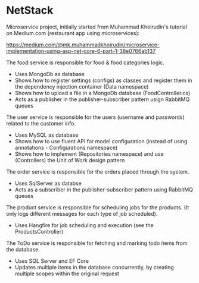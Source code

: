 # NetStack

Microservice project, initially started from Muhammad Khoirudin's tutorial on Medium.com (restaurant app using microservices):

https://medium.com/@mk.muhammadkhoirudin/microservice-implementation-using-asp-net-core-6-part-1-38e0766ab137

The food service is responsible for food & food categories logic. 
- Uses MongoDb as database
- Shows how to register settings (configs) as classes and register them in the dependency injection container (Data namespace)
- Shows how to upload a file in a MongoDb database (FoodController.cs)
- Acts as a publisher in the publisher-subscriber pattern usign RabbitMQ queues

The user service is responsible for the users (username and passwords) related to the customer info.
- Uses MySQL as database
- Shows how to use fluent API for model configuration (instead of using annotations - Configurations namespace)
- Shows how to implement (Repositories namespace) and use (Controllers) the Unit of Work design pattern

The order service is responsible for the orders placed through the system.
- Uses SqlServer as databse
- Acts as a subscriber in the publisher-subscriber pattern using RabbitMQ queues

The product service is responsible for scheduling jobs for the products. (It only logs different messages for each type of job scheduled).
- Uses Hangfire for job scheduling and execution (see the ProductsController)

The ToDo service is responsible for fetching and marking todo items from the database.
- Uses SQL Server and EF Core
- Updates multiple items in the database concurrently, by creating multiple scopes within the original request

